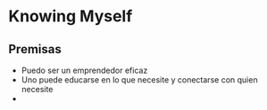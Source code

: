 # Knowing Myself
## Premisas
- Puedo ser un emprendedor eficaz
- Uno puede educarse en lo que necesite y conectarse con quien necesite
- 